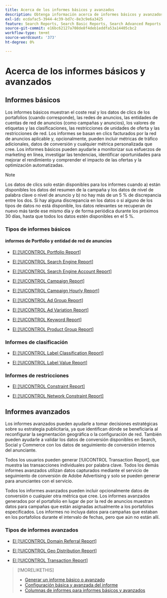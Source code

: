```yaml
---
title: Acerca de los informes básicos y avanzados
description: Obtenga información acerca de informes básicos y avanzados personalizables.
exl-id: ecdafac5-3944-4c39-bd7c-8e3c9e6a3425
feature: Search Reports, Search Basic Reports, Search Advanced Reports
source-git-commit: e16bc62127a708de8f4deb1eddfa53a14405cbc2
workflow-type: tm+mt
source-wordcount: '373'
ht-degree: 0%

---
```


# Acerca de los informes básicos y avanzados

## Informes básicos

Los informes básicos muestran el coste real y los datos de clics de los portafolios (cuando corresponde), las redes de anuncios, las entidades de cuentas de red de anuncios (como campañas y anuncios), los valores de etiquetas y las clasificaciones, las restricciones de unidades de oferta y las restricciones de red. Los informes se basan en clics facturados por la red de anuncios aplicable y, opcionalmente, pueden incluir métricas de tráfico adicionales, datos de conversión y cualquier métrica personalizada que cree. Los informes básicos pueden ayudarle a monitorizar sus esfuerzos de marketing en línea, investigar las tendencias, identificar oportunidades para mejorar el rendimiento y comprender el impacto de las ofertas y la optimización automatizadas.

>[!NOTE]
>
>Los datos de clics solo están disponibles para los informes cuando a) están disponibles los datos del resumen de la campaña y los datos de nivel de palabra clave o nivel de anuncio y b) no hay más de un 5 % de discrepancia entre los dos. Si hay alguna discrepancia en los datos o si alguno de los tipos de datos no está disponible, los datos relevantes se recuperan de nuevo más tarde ese mismo día y de forma periódica durante los próximos 30 días, hasta que todos los datos estén disponibles en el 5 %.

### Tipos de informes básicos

#### informes de Portfolio y entidad de red de anuncios

* [El [!UICONTROL Portfolio Report]](/help/search-social-commerce/reports/management/basic-advanced/portfolio-report.md)

* [El [!UICONTROL Search Engine Report]](/help/search-social-commerce/reports/management/basic-advanced/search-engine-report.md)

* [El [!UICONTROL Search Engine Account Report]](/help/search-social-commerce/reports/management/basic-advanced/search-engine-account-report.md)

* [El [!UICONTROL Campaign Report]](/help/search-social-commerce/reports/management/basic-advanced/campaign-report.md)

* [El [!UICONTROL Campaign Hourly Report]](/help/search-social-commerce/reports/management/basic-advanced/campaign-hourly-report.md)

* [El [!UICONTROL Ad Group Report]](/help/search-social-commerce/reports/management/basic-advanced/ad-group-report.md)

* [El [!UICONTROL Ad Variation Report]](/help/search-social-commerce/reports/management/basic-advanced/ad-variation-report.md)

* [El [!UICONTROL Keyword Report]](/help/search-social-commerce/reports/management/basic-advanced/keyword-report.md)

* [El [!UICONTROL Product Group Report]](/help/search-social-commerce/reports/management/basic-advanced/product-group-report.md)

### Informes de clasificación

* [El [!UICONTROL Label Classification Report]](/help/search-social-commerce/reports/management/basic-advanced/label-classification-report.md)

* [El [!UICONTROL Label Value Report]](/help/search-social-commerce/reports/management/basic-advanced/label-value-report.md)

### Informes de restricciones

* [El [!UICONTROL Constraint Report]](/help/search-social-commerce/reports/management/basic-advanced/constraint-report.md)

* [El [!UICONTROL Network Constraint Report]](/help/search-social-commerce/reports/management/basic-advanced/network-constraint-report.md)

## Informes avanzados

Los informes avanzados pueden ayudarle a tomar decisiones estratégicas sobre su estrategia publicitaria, ya que identifican dónde se beneficiaría al reconfigurar la segmentación geográfica o la configuración de red. También pueden ayudarle a validar los datos de conversión disponibles en Search, Social y Commerce con los datos de seguimiento de conversión internos del anunciante.

Todos los usuarios pueden generar [!UICONTROL Transaction Report], que muestra las transacciones individuales por palabra clave. Todos los demás informes avanzados utilizan datos capturados mediante el servicio de seguimiento de conversión de Adobe Advertising y solo se pueden generar para anunciantes con el servicio.

Todos los informes avanzados pueden incluir opcionalmente datos de conversión o cualquier otra métrica que cree. Los informes avanzados generados por el portafolio en lugar de por la red de anuncios muestran datos para campañas que están asignadas actualmente a los portafolios especificados. Los informes
no incluya datos para campañas que estaban en los portafolios durante el intervalo de fechas, pero que aún no están allí.

### Tipos de informes avanzados

* [El [!UICONTROL Domain Referral Report]](/help/search-social-commerce/reports/management/basic-advanced/domain-referral-report.md)

* [El [!UICONTROL Geo Distribution Report]](/help/search-social-commerce/reports/management/basic-advanced/geo-distribution-report.md)

* [El [!UICONTROL Transaction Report]](/help/search-social-commerce/reports/management/basic-advanced/transaction-report.md)

>[!MORELIKETHIS]
>
>* [Generar un informe básico o avanzado](/help/search-social-commerce/reports/management/basic-advanced/basic-advanced-report-generate.md)
>* [Configuración básica y avanzada del informe](/help/search-social-commerce/reports/management/basic-advanced/basic-advanced-report-settings.md)
>* [Columnas de informes para informes básicos y avanzados](/help/search-social-commerce/reports/management/basic-advanced/basic-advanced-report-columns.md)

